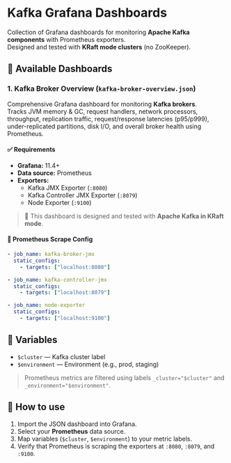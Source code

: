 # Kafka Grafana Dashboards

Collection of Grafana dashboards for monitoring **Apache Kafka components** with Prometheus exporters.  
Designed and tested with **KRaft mode clusters** (no ZooKeeper).

## 📂 Available Dashboards

### 1. Kafka Broker Overview (`kafka-broker-overview.json`)

Comprehensive Grafana dashboard for monitoring **Kafka brokers**.  
Tracks JVM memory & GC, request handlers, network processors, throughput, replication traffic, request/response latencies (p95/p999), under-replicated partitions, disk I/O, and overall broker health using Prometheus.

#### ✅ Requirements

- **Grafana:** 11.4+
- **Data source:** Prometheus
- **Exporters:**
  - Kafka JMX Exporter (`:8080`)
  - Kafka Controller JMX Exporter (`:8079`)
  - Node Exporter (`:9100`)

> 📝 This dashboard is designed and tested with **Apache Kafka in KRaft mode**.

#### 🔌 Prometheus Scrape Config

```yaml
- job_name: kafka-broker-jmx
  static_configs:
    - targets: ["localhost:8080"]

- job_name: kafka-controller-jmx
  static_configs:
    - targets: ["localhost:8079"]

- job_name: node-exporter
  static_configs:
    - targets: ["localhost:9100"]
```

## 🧩 Variables

- `$cluster` — Kafka cluster label
- `$environment` — Environment (e.g., prod, staging)

> Prometheus metrics are filtered using labels `_cluster="$cluster"` and `_environment="$environment"`.

## 🔧 How to use

1. Import the JSON dashboard into Grafana.
2. Select your **Prometheus** data source.
3. Map variables (`$cluster`, `$environment`) to your metric labels.
4. Verify that Prometheus is scraping the exporters at `:8080`, `:8079`, and `:9100`.
